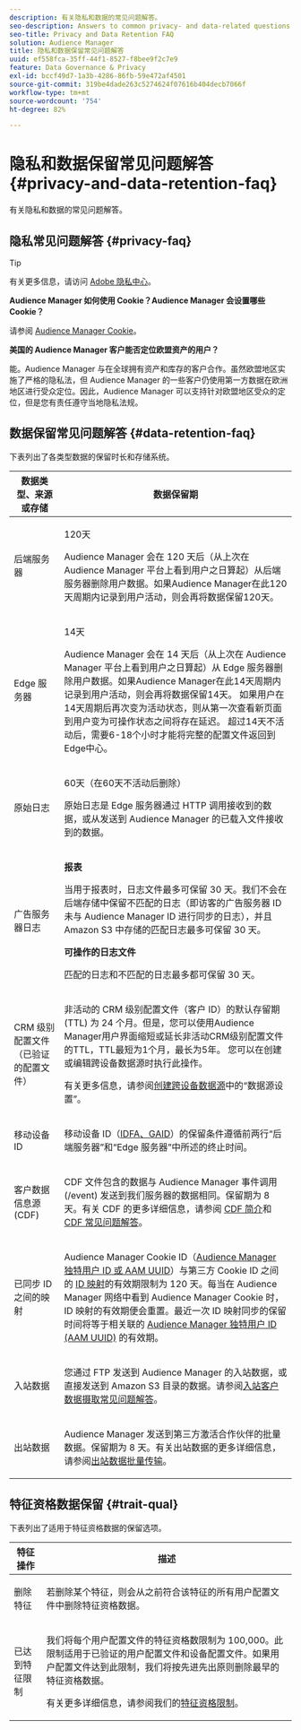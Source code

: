 ```yaml
---
description: 有关隐私和数据的常见问题解答。
seo-description: Answers to common privacy- and data-related questions or issues.
seo-title: Privacy and Data Retention FAQ
solution: Audience Manager
title: 隐私和数据保留常见问题解答
uuid: ef558fca-35ff-44f1-8527-f8bee9f2c7e9
feature: Data Governance & Privacy
exl-id: bccf49d7-1a3b-4286-86fb-59e472af4501
source-git-commit: 319be4dade263c5274624f07616b404decb7066f
workflow-type: tm+mt
source-wordcount: '754'
ht-degree: 82%

---
```


# 隐私和数据保留常见问题解答{#privacy-and-data-retention-faq}

有关隐私和数据的常见问题解答。

<!-- faq_privacy.xml -->

## 隐私常见问题解答 {#privacy-faq}

>[!TIP]
>
>有关更多信息，请访问 [Adobe 隐私中心](https://www.adobe.com/cn/privacy.html)。

**Audience Manager 如何使用 Cookie？Audience Manager 会设置哪些 Cookie？**

请参阅 [Audience Manager Cookie](https://experienceleague.adobe.com/docs/core-services/interface/ec-cookies/cookies-am.html)。

**美国的 Audience Manager 客户能否定位欧盟资产的用户？**

能。Audience Manager 与在全球拥有资产和库存的客户合作。虽然欧盟地区实施了严格的隐私法，但 Audience Manager 的一些客户仍使用第一方数据在欧洲地区进行受众定位。因此，Audience Manager 可以支持针对欧盟地区受众的定位，但是您有责任遵守当地隐私法规。

<!-- 

<p> <b>Why does the IP address need to be removed from log files?</b> </p> 
<p>While still an open question in the US, regulators in Europe consider IP addresses as personally identifiable information (PII). As a result, companies that collect IP addresses in the EU are subject to strict data processing requirements. To support expansion into the EU, and help reduce compliance requirements for our customers, we remove IP addresses from log files. Also, this change addresses where we believe industry self-regulation and legally required regulations are moving within the United States. Removing IP addresses is a proactive change that will help Audience Manager (and our partners) comply with existing and future PII-related legislation. </p>

 -->

## 数据保留常见问题解答 {#data-retention-faq}

下表列出了各类型数据的保留时长和存储系统。

<table id="table_21C0B13A57A44DE0999FB33F363C88F6"> 
 <thead> 
  <tr> 
   <th colname="col1" class="entry"> 数据类型、来源或存储 </th> 
   <th colname="col2" class="entry"> 数据保留期 </th> 
  </tr> 
 </thead>
 <tbody> 
  <tr> 
   <td colname="col1"> <p>后端服务器 </p> </td> 
   <td colname="col2"> <p>120天 </p> <p> Audience Manager 会在 120 天后（从上次在 Audience Manager 平台上看到用户之日算起）从后端服务器删除用户数据。如果<span class="keyword">Audience Manager</span>在此120天周期内记录到用户活动，则会再将数据保留120天。 </p> </td> 
  </tr> 
  <tr> 
   <td colname="col1"> <p>Edge 服务器 </p> </td> 
   <td colname="col2"> <p> 14天 </p> <p>Audience Manager 会在 14 天后（从上次在 Audience Manager 平台上看到用户之日算起）从 Edge 服务器删除用户数据。如果<span class="keyword">Audience Manager</span>在此14天周期内记录到用户活动，则会再将数据保留14天。 如果用户在14天周期后再次变为活动状态，则从第一次查看新页面到用户变为可操作状态之间将存在延迟。 超过14天不活动后，需要6-18个小时才能将完整的配置文件返回到Edge中心。 </p> </td> 
  </tr> 
  <tr> 
   <td colname="col1"> <p>原始日志 </p> </td> 
   <td colname="col2"> <p>60天（在60天不活动后删除） </p> <p>原始日志是 Edge 服务器通过 HTTP 调用接收到的数据，或从发送到 <span class="keyword">Audience Manager</span> 的已载入文件接收到的数据。 </p> </td> 
  </tr> 
  <tr> 
   <td colname="col1"> <p>广告服务器日志 </p> </td> 
   <td colname="col2"> <p><b>报表</b> </p> <p>当用于报表时，日志文件最多可保留 30 天。我们不会在后端存储中保留不匹配的日志（即访客的广告服务器 ID 未与 <span class="keyword">Audience Manager</span> ID 进行同步的日志），并且 <span class="keyword">Amazon S3</span> 中存储的匹配日志最多可保留 30 天。 </p> <p><b>可操作的日志文件</b> </p> <p>匹配的日志和不匹配的日志最多都可保留 30 天。 </p> </td> 
  </tr> 
  <tr> 
   <td colname="col1"> <p>CRM 级别配置文件（已验证的配置文件） </p> </td> 
   <td colname="col2"> <p>非活动的 CRM 级别配置文件（客户 ID）的默认存留期 (TTL) 为 24 个月。但是，您可以使用Audience Manager用户界面缩短或延长非活动CRM级别配置文件的TTL，TTL最短为1个月，最长为5年。 您可以在创建或编辑跨设备数据源时执行此操作。</p> <p>有关更多信息，请参阅<a href="../features/profile-merge-rules/merge-rules-start.md#settings">创建跨设备数据源</a>中的“数据源设置”。</p> </td> 
  </tr> 
  <tr> 
   <td colname="col1"> <p>移动设备 ID </p> </td> 
   <td colname="col2"> <p>移动设备 ID（<a href="../reference/ids-in-aam.md">IDFA、GAID</a>）的保留条件遵循前两行“后端服务器”和“Edge 服务器”中所述的终止时间。 </p> </td> 
  </tr> 
  <tr> 
   <td colname="col1"> <p>客户数据信息源 (CDF) </p> </td> 
   <td colname="col2"> <p>CDF 文件包含的数据与 <span class="keyword">Audience Manager</span> 事件调用 (/event) 发送到我们服务器的数据相同。保留期为 8 天。有关 CDF 的更多详细信息，请参阅 <a href="../features/cdf-files.md">CDF 简介</a>和 <a href="../faq/faq-cdf.md">CDF 常见问题解答</a>。 </p> </td> 
  </tr> 
  <tr> 
   <td colname="col1"> <p>已同步 ID 之间的映射 </p> </td> 
   <td colname="col2"> <p>Audience Manager Cookie ID（<a href="../reference/ids-in-aam.md">Audience Manager 独特用户 ID 或 AAM UUID</a>）与第三方 Cookie ID 之间的 <a href="../features/administration/usage-limits.md#id-mapping-limits">ID 映射</a>的有效期限制为 120 天。每当在 Audience Manager 网络中看到 Audience Manager Cookie 时，ID 映射的有效期便会重置。最近一次 ID 映射同步的保留时间将等于相关联的 <a href="../reference/ids-in-aam.md">Audience Manager 独特用户 ID (AAM UUID)</a> 的有效期。</p></td> 
  </tr> 
  <tr> 
   <td colname="col1"> <p>入站数据 </p> </td> 
   <td colname="col2"> <p>您通过 FTP 发送到 <span class="keyword">Audience Manager</span> 的入站数据，或直接发送到 <span class="keyword">Amazon S3</span> 目录的数据。请参阅<a href="../faq/faq-inbound-data-ingestion.md">入站客户数据摄取常见问题解答</a>。 </p> </td> 
  </tr> 
  <tr> 
   <td colname="col1"> <p>出站数据 </p> </td> 
   <td colname="col2"> <p><span class="keyword">Audience Manager</span> 发送到第三方激活合作伙伴的批量数据。保留期为 8 天。有关出站数据的更多详细信息，请参阅<a href="../integration/receiving-audience-data/batch-outbound-transfers/outbound-file-name-contents.md">出站数据批量传输</a>。 </p> </td> 
  </tr> 
 </tbody> 
</table>

## 特征资格数据保留 {#trait-qual}

下表列出了适用于特征资格数据的保留选项。

<table id="table_7FB42BEF138540AAB6869995C1AB8D3F"> 
 <thead> 
  <tr> 
   <th colname="col1" class="entry"> 特征操作 </th> 
   <th colname="col2" class="entry"> 描述 </th> 
  </tr>
 </thead>
 <tbody> 
  <tr> 
   <td colname="col1"> <p>删除特征 </p> </td> 
   <td colname="col2"> <p>若删除某个特征，则会从之前符合该特征的所有用户配置文件中删除特征资格数据。 </p> </td> 
  </tr> 
  <tr> 
   <td colname="col1"> <p>已达到特征限制 </p> </td> 
   <td colname="col2"> <p>我们将每个用户配置文件的特征资格数限制为 100,000。此限制适用于已验证的用户配置文件和设备配置文件。如果用户配置文件达到此限制，我们将按先进先出原则删除最早的特征资格数据。 </p> <p>有关更多详细信息，请参阅我们的<a href="../features/traits/trait-and-segment-qualification-reference.md#trait-qualification-limit">特征资格限制</a>。 </p> </td> 
  </tr> 
 </tbody> 
</table>
